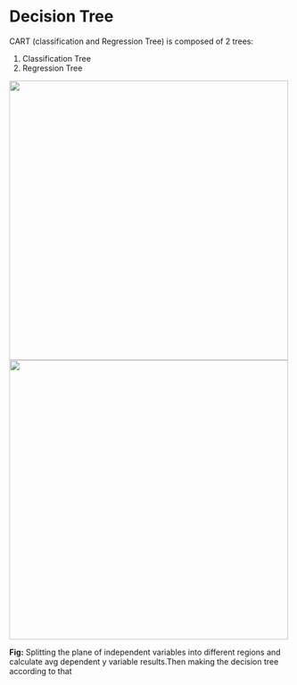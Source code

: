 # Decision Tree

CART (classification and Regression Tree) is composed of 2 trees:
1. Classification Tree
2. Regression Tree

<img src="https://user-images.githubusercontent.com/54764108/164891383-bc7571a2-974f-4ee4-a43e-8953ea06de02.png" width="500"> <img src="https://user-images.githubusercontent.com/54764108/164891433-5171af47-7b65-4db1-8bee-9f1f71c228c2.png" width="500">

**Fig:** Splitting the plane of independent variables into different regions and calculate avg dependent y variable results.Then making the decision tree according to that
